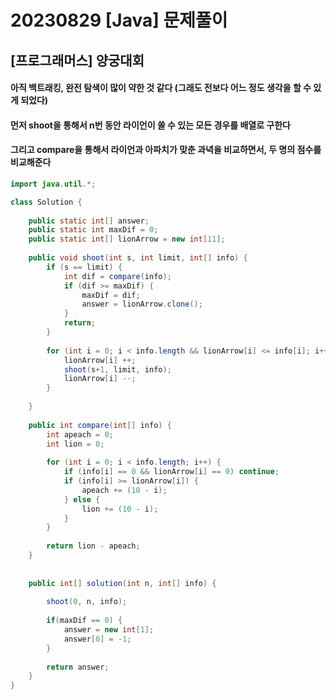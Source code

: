 # 20230829 [Java] 문제풀이 





## [프로그래머스] 양궁대회



#### 아직 백트래킹, 완전 탐색이 많이 약한 것 같다 (그래도 전보다 어느 정도 생각을 할 수 있게 되었다)



#### 먼저 shoot을 통해서 n번 동안 라이언이 쏠 수 있는 모든 경우를 배열로 구한다



#### 그리고 compare을 통해서 라이언과 아파치가 맞춘 과녁을 비교하면서, 두 명의 점수를 비교해준다



```java
import java.util.*;

class Solution {
    
    public static int[] answer;
    public static int maxDif = 0;
    public static int[] lionArrow = new int[11];
    
    public void shoot(int s, int limit, int[] info) {
        if (s == limit) {
            int dif = compare(info);
            if (dif >= maxDif) {
                maxDif = dif;
                answer = lionArrow.clone();
            }
            return;
        }
        
        for (int i = 0; i < info.length && lionArrow[i] <= info[i]; i++) {
            lionArrow[i] ++;
            shoot(s+1, limit, info);
            lionArrow[i] --;
        }
        
    }
    
    public int compare(int[] info) {
        int apeach = 0;
        int lion = 0;
        
        for (int i = 0; i < info.length; i++) {
            if (info[i] == 0 && lionArrow[i] == 0) continue;
            if (info[i] >= lionArrow[i]) {
                apeach += (10 - i);
            } else {
                lion += (10 - i);
            }
        }
        
        return lion - apeach;
    }
    
    
    public int[] solution(int n, int[] info) {
        
        shoot(0, n, info);
        
        if(maxDif == 0) {
            answer = new int[1];
            answer[0] = -1;
        }
        
        return answer;
    }
}
```

